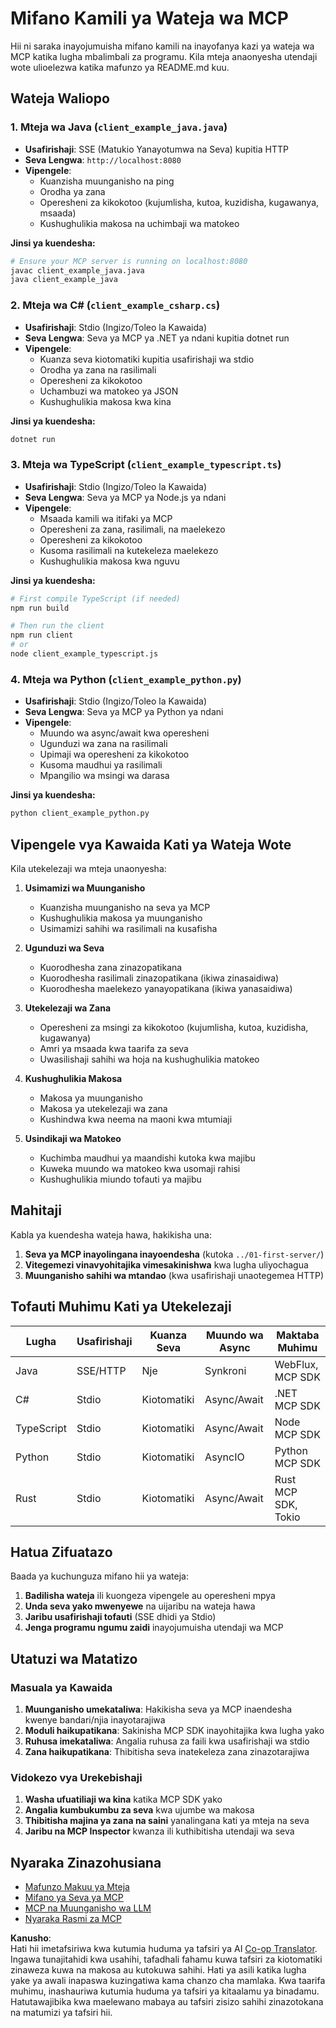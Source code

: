 <!--
CO_OP_TRANSLATOR_METADATA:
{
  "original_hash": "8358c13b5b6877e475674697cdc1a904",
  "translation_date": "2025-08-18T19:08:56+00:00",
  "source_file": "03-GettingStarted/02-client/complete_examples.md",
  "language_code": "sw"
}
-->
# Mifano Kamili ya Wateja wa MCP

Hii ni saraka inayojumuisha mifano kamili na inayofanya kazi ya wateja wa MCP katika lugha mbalimbali za programu. Kila mteja anaonyesha utendaji wote ulioelezwa katika mafunzo ya README.md kuu.

## Wateja Waliopo

### 1. Mteja wa Java (`client_example_java.java`)

- **Usafirishaji**: SSE (Matukio Yanayotumwa na Seva) kupitia HTTP
- **Seva Lengwa**: `http://localhost:8080`
- **Vipengele**:
  - Kuanzisha muunganisho na ping
  - Orodha ya zana
  - Operesheni za kikokotoo (kujumlisha, kutoa, kuzidisha, kugawanya, msaada)
  - Kushughulikia makosa na uchimbaji wa matokeo

**Jinsi ya kuendesha:**

```bash
# Ensure your MCP server is running on localhost:8080
javac client_example_java.java
java client_example_java
```

### 2. Mteja wa C# (`client_example_csharp.cs`)

- **Usafirishaji**: Stdio (Ingizo/Toleo la Kawaida)
- **Seva Lengwa**: Seva ya MCP ya .NET ya ndani kupitia dotnet run
- **Vipengele**:
  - Kuanza seva kiotomatiki kupitia usafirishaji wa stdio
  - Orodha ya zana na rasilimali
  - Operesheni za kikokotoo
  - Uchambuzi wa matokeo ya JSON
  - Kushughulikia makosa kwa kina

**Jinsi ya kuendesha:**

```bash
dotnet run
```

### 3. Mteja wa TypeScript (`client_example_typescript.ts`)

- **Usafirishaji**: Stdio (Ingizo/Toleo la Kawaida)
- **Seva Lengwa**: Seva ya MCP ya Node.js ya ndani
- **Vipengele**:
  - Msaada kamili wa itifaki ya MCP
  - Operesheni za zana, rasilimali, na maelekezo
  - Operesheni za kikokotoo
  - Kusoma rasilimali na kutekeleza maelekezo
  - Kushughulikia makosa kwa nguvu

**Jinsi ya kuendesha:**

```bash
# First compile TypeScript (if needed)
npm run build

# Then run the client
npm run client
# or
node client_example_typescript.js
```

### 4. Mteja wa Python (`client_example_python.py`)

- **Usafirishaji**: Stdio (Ingizo/Toleo la Kawaida)  
- **Seva Lengwa**: Seva ya MCP ya Python ya ndani
- **Vipengele**:
  - Muundo wa async/await kwa operesheni
  - Ugunduzi wa zana na rasilimali
  - Upimaji wa operesheni za kikokotoo
  - Kusoma maudhui ya rasilimali
  - Mpangilio wa msingi wa darasa

**Jinsi ya kuendesha:**

```bash
python client_example_python.py
```

## Vipengele vya Kawaida Kati ya Wateja Wote

Kila utekelezaji wa mteja unaonyesha:

1. **Usimamizi wa Muunganisho**
   - Kuanzisha muunganisho na seva ya MCP
   - Kushughulikia makosa ya muunganisho
   - Usimamizi sahihi wa rasilimali na kusafisha

2. **Ugunduzi wa Seva**
   - Kuorodhesha zana zinazopatikana
   - Kuorodhesha rasilimali zinazopatikana (ikiwa zinasaidiwa)
   - Kuorodhesha maelekezo yanayopatikana (ikiwa yanasaidiwa)

3. **Utekelezaji wa Zana**
   - Operesheni za msingi za kikokotoo (kujumlisha, kutoa, kuzidisha, kugawanya)
   - Amri ya msaada kwa taarifa za seva
   - Uwasilishaji sahihi wa hoja na kushughulikia matokeo

4. **Kushughulikia Makosa**
   - Makosa ya muunganisho
   - Makosa ya utekelezaji wa zana
   - Kushindwa kwa neema na maoni kwa mtumiaji

5. **Usindikaji wa Matokeo**
   - Kuchimba maudhui ya maandishi kutoka kwa majibu
   - Kuweka muundo wa matokeo kwa usomaji rahisi
   - Kushughulikia miundo tofauti ya majibu

## Mahitaji

Kabla ya kuendesha wateja hawa, hakikisha una:

1. **Seva ya MCP inayolingana inayoendesha** (kutoka `../01-first-server/`)
2. **Vitegemezi vinavyohitajika vimesakinishwa** kwa lugha uliyochagua
3. **Muunganisho sahihi wa mtandao** (kwa usafirishaji unaotegemea HTTP)

## Tofauti Muhimu Kati ya Utekelezaji

| Lugha       | Usafirishaji | Kuanza Seva   | Muundo wa Async | Maktaba Muhimu       |
|-------------|-------------|---------------|-----------------|---------------------|
| Java        | SSE/HTTP    | Nje           | Synkroni        | WebFlux, MCP SDK    |
| C#          | Stdio       | Kiotomatiki   | Async/Await     | .NET MCP SDK        |
| TypeScript  | Stdio       | Kiotomatiki   | Async/Await     | Node MCP SDK        |
| Python      | Stdio       | Kiotomatiki   | AsyncIO         | Python MCP SDK      |
| Rust        | Stdio       | Kiotomatiki   | Async/Await     | Rust MCP SDK, Tokio |

## Hatua Zifuatazo

Baada ya kuchunguza mifano hii ya wateja:

1. **Badilisha wateja** ili kuongeza vipengele au operesheni mpya
2. **Unda seva yako mwenyewe** na uijaribu na wateja hawa
3. **Jaribu usafirishaji tofauti** (SSE dhidi ya Stdio)
4. **Jenga programu ngumu zaidi** inayojumuisha utendaji wa MCP

## Utatuzi wa Matatizo

### Masuala ya Kawaida

1. **Muunganisho umekataliwa**: Hakikisha seva ya MCP inaendesha kwenye bandari/njia inayotarajiwa
2. **Moduli haikupatikana**: Sakinisha MCP SDK inayohitajika kwa lugha yako
3. **Ruhusa imekataliwa**: Angalia ruhusa za faili kwa usafirishaji wa stdio
4. **Zana haikupatikana**: Thibitisha seva inatekeleza zana zinazotarajiwa

### Vidokezo vya Urekebishaji

1. **Washa ufuatiliaji wa kina** katika MCP SDK yako
2. **Angalia kumbukumbu za seva** kwa ujumbe wa makosa
3. **Thibitisha majina ya zana na saini** yanalingana kati ya mteja na seva
4. **Jaribu na MCP Inspector** kwanza ili kuthibitisha utendaji wa seva

## Nyaraka Zinazohusiana

- [Mafunzo Makuu ya Mteja](./README.md)
- [Mifano ya Seva ya MCP](../../../../03-GettingStarted/01-first-server)
- [MCP na Muunganisho wa LLM](../../../../03-GettingStarted/03-llm-client)
- [Nyaraka Rasmi za MCP](https://modelcontextprotocol.io/)

**Kanusho**:  
Hati hii imetafsiriwa kwa kutumia huduma ya tafsiri ya AI [Co-op Translator](https://github.com/Azure/co-op-translator). Ingawa tunajitahidi kwa usahihi, tafadhali fahamu kuwa tafsiri za kiotomatiki zinaweza kuwa na makosa au kutokuwa sahihi. Hati ya asili katika lugha yake ya awali inapaswa kuzingatiwa kama chanzo cha mamlaka. Kwa taarifa muhimu, inashauriwa kutumia huduma ya tafsiri ya kitaalamu ya binadamu. Hatutawajibika kwa maelewano mabaya au tafsiri zisizo sahihi zinazotokana na matumizi ya tafsiri hii.